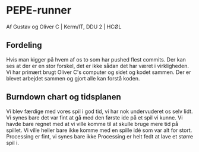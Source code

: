 # PEPE-runner
Af Gustav og Oliver C | Kerm/IT, DDU 2 | HCØL

## Fordeling
Hvis man kigger på hvem af os to som har pushed flest commits. Der kan ses at der er en stor forskel, det er ikke sådan det har været i virkligheden. Vi har primært brugt Oliver C's computer og sidet og kodet sammen. Der er blevet arbejdet sammen og gjort alle kan forstå koden.

## Burndown chart og tidsplanen
Vi blev færdige med vores spil i god tid, vi har nok undervuderet os selv lidt. Vi synes bare det var fint at gå med den første ide på et spil vi kunne. Vi havde bare regnet med at vi ville komme til at skulle bruge mere tid på spillet. Vi ville heller bare ikke komme med en spille idé som var alt for stort. Processing er fint, vi synes bare ikke Processing er helt fedt at lave et større spil i.
